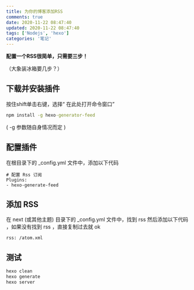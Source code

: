 ```yaml
---
title: 为你的博客添加RSS
comments: true
date: 2020-11-22 08:47:40
updated: 2020-11-22 08:47:40
tags: ['Nodejs', 'hexo']
categories: '笔记'
---
```


**配置一个RSS很简单，只需要三步！**

（大象装冰箱要几步？）



## 下载并安装插件

按住shift单击右键，选择“ 在此处打开命令窗口”

```cmd
npm install -g hexo-generator-feed
```

( -g 参数随自身情况而定 )

## 配置插件

  在根目录下的 _config.yml 文件中，添加以下代码 

```config
# 配置 Rss 订阅
Plugins: 
- hexo-generate-feed
```

## 添加 RSS

 在 next (或其他主题) 目录下的 _config.yml 文件中，找到 rss 然后添加以下代码 ，如果没有找到 rss ，直接复制过去就 ok 

```config
rss: /atom.xml
```

## 测试

```cmd
hexo clean
hexo generate
hexo server
```

